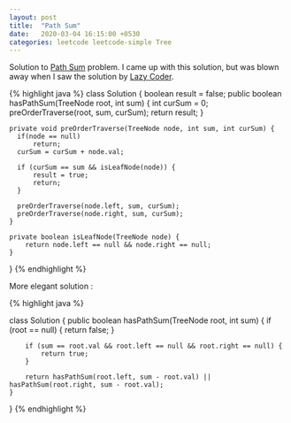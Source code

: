 ```yaml
---
layout: post
title:  "Path Sum"
date:   2020-03-04 16:15:00 +0530
categories: leetcode leetcode-simple Tree
---
```


Solution to [Path Sum][leetcode] problem. I came up with this solution, but was blown away when I saw the  solution by [Lazy Coder][lazy-coder].

{% highlight java %}
class Solution {
    boolean result = false;
    public boolean hasPathSum(TreeNode root, int sum) {
        int curSum = 0;
        preOrderTraverse(root, sum, curSum);
        return result;
    }
    
    private void preOrderTraverse(TreeNode node, int sum, int curSum) {
      if(node == null) 
          return;
      curSum = curSum + node.val;
      
      if (curSum == sum && isLeafNode(node)) {
          result = true;
          return;
      }
        
      preOrderTraverse(node.left, sum, curSum);
      preOrderTraverse(node.right, sum, curSum);  
    }
    
    private boolean isLeafNode(TreeNode node) {
        return node.left == null && node.right == null;
    }
}
{% endhighlight %}

More elegant solution :

{% highlight java %}

class Solution {
    public boolean hasPathSum(TreeNode root, int sum) {
        if (root == null) {
            return false;
        }
        
        if (sum == root.val && root.left == null && root.right == null) {
            return true;
        }
     
        return hasPathSum(root.left, sum - root.val) || hasPathSum(root.right, sum - root.val);
    }
}
{% endhighlight %}

[leetcode]: https://leetcode.com/problems/path-sum
[lazy-coder]: https://leetcode.com/lazy_coder_114/
